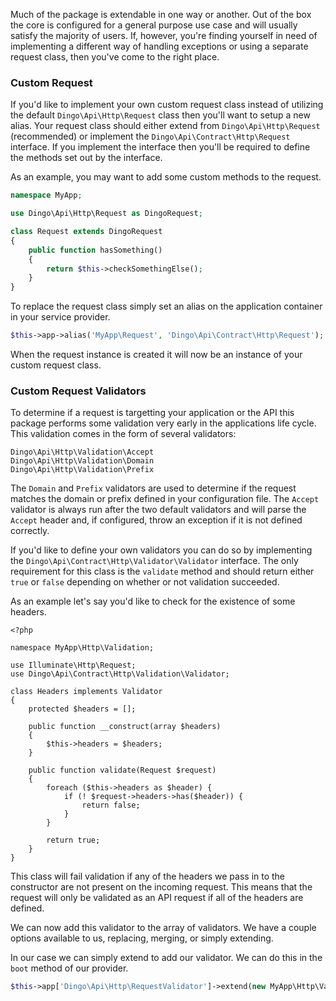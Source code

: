 Much of the package is extendable in one way or another. Out of the box the core is configured for a general purpose use case and will usually satisfy the majority of users. If, however, you're finding yourself in need of implementing a different way of handling exceptions or using a separate request class, then you've come to the right place.

### Custom Request

If you'd like to implement your own custom request class instead of utilizing the default `Dingo\Api\Http\Request` class then you'll want to setup a new alias. Your request class should either extend from `Dingo\Api\Http\Request` (recommended) or implement the `Dingo\Api\Contract\Http\Request` interface. If you implement the interface then you'll be required to define the methods set out by the interface.

As an example, you may want to add some custom methods to the request.

```php
namespace MyApp;

use Dingo\Api\Http\Request as DingoRequest;

class Request extends DingoRequest
{
    public function hasSomething()
    {
        return $this->checkSomethingElse();
    }
}
```

To replace the request class simply set an alias on the application container in your service provider.

```php
$this->app->alias('MyApp\Request', 'Dingo\Api\Contract\Http\Request');
```

When the request instance is created it will now be an instance of your custom request class.

### Custom Request Validators

To determine if a request is targetting your application or the API this package performs some validation very early in the applications life cycle. This validation comes in the form of several validators:

```
Dingo\Api\Http\Validation\Accept
Dingo\Api\Http\Validation\Domain
Dingo\Api\Http\Validation\Prefix
```

The `Domain` and `Prefix` validators are used to determine if the request matches the domain or prefix defined in your configuration file. The `Accept` validator is always run after the two default validators and will parse the `Accept` header and, if configured, throw an exception if it is not defined correctly.

If you'd like to define your own validators you can do so by implementing the `Dingo\Api\Contract\Http\Validator\Validator` interface. The only requirement for this class is the `validate` method and should return either `true` or `false` depending on whether or not validation succeeded.

As an example let's say you'd like to check for the existence of some headers.

```
<?php

namespace MyApp\Http\Validation;

use Illuminate\Http\Request;
use Dingo\Api\Contract\Http\Validation\Validator;

class Headers implements Validator
{
    protected $headers = [];

    public function __construct(array $headers)
    {
        $this->headers = $headers;
    }

    public function validate(Request $request)
    {
        foreach ($this->headers as $header) {
            if (! $request->headers->has($header)) {
                return false;
            }
        }

        return true;
    }
}
```

This class will fail validation if any of the headers we pass in to the constructor are not present on the incoming request. This means that the request will only be validated as an API request if all of the headers are defined.

We can now add this validator to the array of validators. We have a couple options available to us, replacing, merging, or simply extending.

In our case we can simply extend to add our validator. We can do this in the `boot` method of our provider.

```php
$this->app['Dingo\Api\Http\RequestValidator']->extend(new MyApp\Http\Validation\Headers(['x-api']));
```
